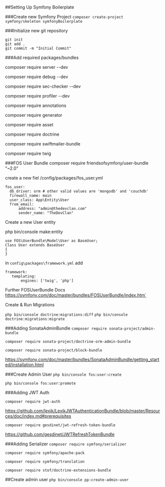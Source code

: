 ##Setting Up Symfony Boilerplate

###Create new Symfony Project
`composer create-project symfony/skeleton symfonyBoilerplate`

###Initialize new git repository
```
git init
git add .
git commit -m "Initial Commit"
```

###Add required packages/bundles

composer require server --dev

composer require debug --dev

composer require sec-checker --dev

composer require profiler --dev

composer require annotations

composer require generator

composer require asset

composer require doctrine

composer require swiftmailer-bundle

composer require twig

###FOS User Bundle
composer require friendsofsymfony/user-bundle "~2.0"

create a new fiel /config/packages/fos_user.yml
```
fos_user:
  db_driver: orm # other valid values are 'mongodb' and 'couchdb'
  firewall_name: main
  user_class: App\Entity\User
  from_email:
      address: "admin@thedevclan.com"
      sender_name: "TheDevClan"
```

Create a new User entity

php bin/console make:entity

```
use FOS\UserBundle\Model\User as BaseUser;
Class User extends BaseUser 
{
}
```

 in `config\packages\framework.yml` add
 
 ```
 framework:
    templating:
        engines: ['twig', 'php']
 ```
Further FOSUserBundle Docs
https://symfony.com/doc/master/bundles/FOSUserBundle/index.htm` 

Create & Run Migrations
 
`php bin/console doctrine:migrations:diff`
`php bin/console doctrine:migrations:migrate`
 
###Adding SonataAdminBundle
``composer require sonata-project/admin-bundle``

``composer require sonata-project/doctrine-orm-admin-bundle``

``composer require sonata-project/block-bundle``

https://symfony.com/doc/master/bundles/SonataAdminBundle/getting_started/installation.html

###Create Admin User
``php bin/console fos:user:create``

``php bin/console fos:user:promote``
 
 
###Adding JWT Auth

``composer require jwt-auth``

https://github.com/lexik/LexikJWTAuthenticationBundle/blob/master/Resources/doc/index.md#prerequisites

``composer require gesdinet/jwt-refresh-token-bundle``

https://github.com/gesdinet/JWTRefreshTokenBundle

###Adding Serializer
``composer require symfony/serializer``


``composer require symfony/apache-pack``


``composer require symfony/translation``

``composer require stof/doctrine-extensions-bundle``

##Create admin user
``php bin/console pp:create-admin-user``
